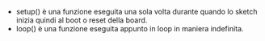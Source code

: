 * setup() è una funzione eseguita una sola volta durante quando lo sketch inizia quindi al boot o reset della board.
* loop() è una funzione eseguita appunto in loop in maniera indefinita.